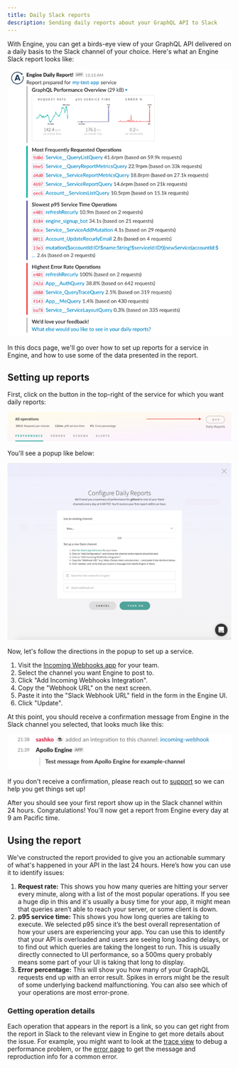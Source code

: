 ```yaml
---
title: Daily Slack reports
description: Sending daily reports about your GraphQL API to Slack
---
```


With Engine, you can get a birds-eye view of your GraphQL API delivered on a daily basis to the Slack channel of your choice. Here's what an Engine Slack report looks like:

![Engine slack report](./img/slack-report.png)

In this docs page, we'll go over how to set up reports for a service in Engine, and how to use some of the data presented in the report.

<h2 id="setup">Setting up reports</h2>

First, click on the button in the top-right of the service for which you want daily reports:

![Slack report button](./img/slack-setup-button.png)

You'll see a popup like below:

![Slack report button](./img/slack-setup-popup.png)

Now, let's follow the directions in the popup to set up a service.

1. Visit the [Incoming Webhooks app](https://my.slack.com/services/new/incoming-webhook/) for your team.
2. Select the channel you want Engine to post to.
3. Click "Add Incoming Webhooks Integration".
4. Copy the "Webhook URL" on the next screen.
5. Paste it into the "Slack Webhook URL" field in the form in the Engine UI.
6. Click "Update".

At this point, you should receive a confirmation message from Engine in the Slack channel you selected, that looks much like this:

![Slack setup confirmation](./img/slack-setup-confirm.png)

If you don't receive a confirmation, please reach out to [support](mailto:support@apollodata.com) so we can help you get things set up!

After you should see your first report show up in the Slack channel within 24 hours. Congratulations! You'll now get a report from Engine every day at 9 am Pacific time.

<h2 id="usage">Using the report</h2>

We've constructed the report provided to give you an actionable summary of what's happened in your API in the last 24 hours. Here’s how you can use it to identify issues:

1. **Request rate:** This shows you how many queries are hitting your server every minute, along with a list of the most popular operations. If you see a huge dip in this and it's usually a busy time for your app, it might mean that queries aren’t able to reach your server, or some client is down.
2. **p95 service time:** This shows you how long queries are taking to execute. We selected p95 since it’s the best overall representation of how your users are experiencing your app. You can use this to identify that your API is overloaded and users are seeing long loading delays, or to find out which queries are taking the longest to run. This is usually directly connected to UI performance, so a 500ms query probably means some part of your UI is taking that long to display.
3. **Error percentage:** This will show you how many of your GraphQL requests end up with an error result. Spikes in errors might be the result of some underlying backend malfunctioning. You can also see which of your operations are most error-prone.

<h3 id="click-operation">Getting operation details</h3>

Each operation that appears in the report is a link, so you can get right from the report in Slack to the relevant view in Engine to get more details about the issue. For example, you might want to look at the [trace view](./performance.html) to debug a performance problem, or the [error page](./error-tracking.html) to get the message and reproduction info for a common error.
